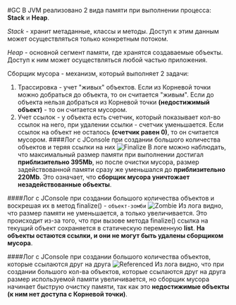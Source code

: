 #GC
В JVM реализовано 2 вида памяти при выполнении процесса:
__Stack__ и __Heap__.

*Stack* - хранит метаданные, классы и методы. Доступ к этим данным может осуществляться только конкретным потоком.

*Heap* - основной сегмент памяти, где хранятся создаваемые объекты. Доступ к ним может осуществляться любой частью приложения.

Сборщик мусора - механизм, который выполняет 2 задачи:
1. Трассировка - учет "живых" объектов. Если из Корневой точки можно добраться до объекта, то он считается "живым".
Если до объекта нельзя добраться из Корневой точки __(недостижимый объект)__ - то он считается мусором.
2. Учет ссылок - у объекта есть счетчик, который показывает кол-во ссылок на него, при удалении ссылки - счетчик уменьшается.
Если ссылок на объект не осталось __(счетчик равен 0)__, то он считается мусором. 
####Лог с JConsole при создании большого количества объектов и теряя ссылки на них
![Finalize](https://github.com/nacenik/traineeship/blob/gc/module1/src/main/java/net/broscorp/gc/Screenshot%202020-08-25%20at%2022.24.32.png?raw=true)
В логе можно наблюдать, что максимальный размер памяти при выполнении достигал
__приблизительно 395Mb__, но после очистки мусора, размер задействованной памяти сразу же уменьшался до __приблизительно 220Mb__.
Это означает, что __сборщик мусора уничтожает незадействованные объекты__. 

####Лог с JConsole при создании большого количества объектов и воскрешая их в метод finalize() - `объект-зомби`
![Zombie](https://github.com/nacenik/traineeship/blob/gc/module1/src/main/java/net/broscorp/gc/Screenshot%202020-08-25%20at%2022.15.38.png?raw=true)
Из лога видно, что размер памяти не уменьшается, а только увеличивается. Это происходит из-за того,
что при вызове метода finalize() ссылка на текущий объект сохраняется в статическую переменную __list__.
__На объекты остаются ссылки, и они не могут быть удалены сборщиком мусора__.


####Лог с JConsole при создании большого количества объектов, которые ссылаются друг на друга
![Referenced](https://github.com/nacenik/traineeship/blob/gc/module1/src/main/java/net/broscorp/gc/Screenshot%202020-08-25%20at%2022.43.12.png?raw=true)
Из лога видно, что при создании большого кол-ва объектов, которые ссылаются друг на друга
размер используемой памяти увеличивается, но сборщик мусора начинает быструю очистку памяти,
так как это __недостижимые объекты (к ним нет доступа с Корневой точки)__. 


